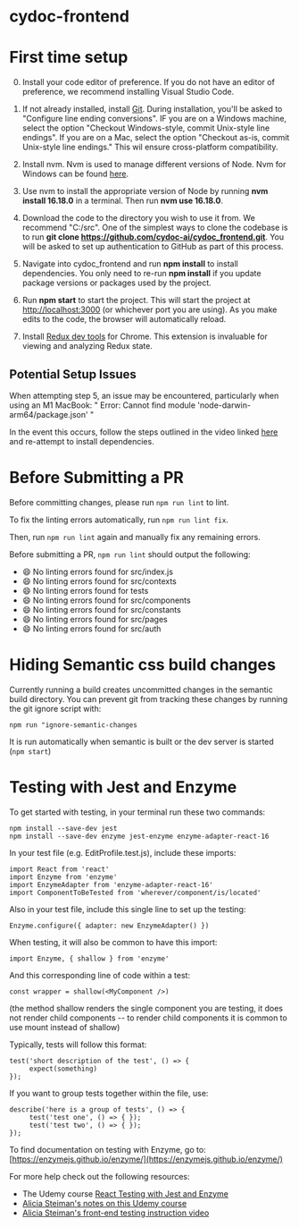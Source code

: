 # cydoc-frontend

# First time setup

0. Install your code editor of preference. If you do not have an editor of preference, we recommend installing Visual Studio Code.

1. If not already installed, install [Git](https://git-scm.com/book/en/v2/Getting-Started-Installing-Git). During installation, you'll be asked to "Configure line ending conversions". IF you are on a Windows machine, select the option "Checkout Windows-style, commit Unix-style line endings". If you are on a Mac, select the option "Checkout as-is, commit Unix-style line endings." This wil ensure cross-platform compatibility.

2. Install nvm. Nvm is used to manage different versions of Node. Nvm for Windows can be found [here](https://github.com/coreybutler/nvm-windows/releases).

3. Use nvm to install the appropriate version of Node by running **nvm install 16.18.0** in a terminal. Then run **nvm use 16.18.0**.

4. Download the code to the directory you wish to use it from. We recommend "C:/src". One of the simplest ways to clone the codebase is to run **git clone https://github.com/cydoc-ai/cydoc_frontend.git**. You will be asked to set up authentication to GitHub as part of this process.

5. Navigate into cydoc_frontend and run **npm install** to install dependencies. You only need to re-run **npm install** if you update package versions or packages used by the project.

6. Run **npm start** to start the project. This will start the project at [http://localhost:3000](http://localhost:3000) (or whichever port you are using). As you make edits to the code, the browser will automatically reload.

7. Install [Redux dev tools](https://chrome.google.com/webstore/detail/redux-devtools/lmhkpmbekcpmknklioeibfkpmmfibljd/related?hl=en) for Chrome. This extension is invaluable for viewing and analyzing Redux state.

## Potential Setup Issues

When attempting step 5, an issue may be encountered, particularly when using an M1 MacBook:
" Error: Cannot find module 'node-darwin-arm64/package.json' "

In the event this occurs, follow the steps outlined in the video linked [here](https://www.youtube.com/watch?v=sZybySiuz6w) and re-attempt to install dependencies.

# Before Submitting a PR

Before committing changes, please run `npm run lint` to lint.

To fix the linting errors automatically, run `npm run lint fix`.

Then, run `npm run lint` again and manually fix any remaining errors.

Before submitting a PR, `npm run lint` should output the following:

-   😄 No linting errors found for src/index.js
-   😄 No linting errors found for src/contexts
-   😄 No linting errors found for tests
-   😄 No linting errors found for src/components
-   😄 No linting errors found for src/constants
-   😄 No linting errors found for src/pages
-   😄 No linting errors found for src/auth

# Hiding Semantic css build changes

Currently running a build creates uncommitted changes in the semantic build directory. You can prevent git from tracking these changes by running the git ignore script with:

```
npm run "ignore-semantic-changes
```
It is run automatically when semantic is built or the dev server is started (`npm start`)

# Testing with Jest and Enzyme

To get started with testing, in your terminal run these two commands:

```
npm install --save-dev jest
npm install --save-dev enzyme jest-enzyme enzyme-adapter-react-16
```

In your test file (e.g. EditProfile.test.js), include these imports:

```
import React from 'react'
import Enzyme from 'enzyme'
import EnzymeAdapter from 'enzyme-adapter-react-16'
import ComponentToBeTested from 'wherever/component/is/located'
```

Also in your test file, include this single line to set up the testing:

```
Enzyme.configure({ adapter: new EnzymeAdapter() })
```

When testing, it will also be common to have this import:

```
import Enzyme, { shallow } from 'enzyme'
```

And this corresponding line of code within a test:

```
const wrapper = shallow(<MyComponent />)
```

(the method shallow renders the single component you are testing, it does not render child components -- to render child components it is common to use mount instead of shallow)

Typically, tests will follow this format:

```
test('short description of the test', () => {
     expect(something)
});
```

If you want to group tests together within the file, use:

```
describe('here is a group of tests', () => {
     test('test one', () => { });
     test('test two', () => { });
});
```

To find documentation on testing with Enzyme, go to:
[https://enzymejs.github.io/enzyme/](https://enzymejs.github.io/enzyme/)

For more help check out the following resources:

-   The Udemy course [React Testing with Jest and Enzyme](https://www.udemy.com/course/react-testing-with-jest-and-enzyme/)
-   [Alicia Steiman's notes on this Udemy course](https://drive.google.com/file/d/1BB6xr8zONUKdINGIZk4Zt6rDz_Cfq0cD/view?usp=sharing)
-   [Alicia Steiman's front-end testing instruction video](https://drive.google.com/file/d/1_GTnP3PYZx-tipXoDZQG3Tau8vqFbpje/view?usp=sharing)
